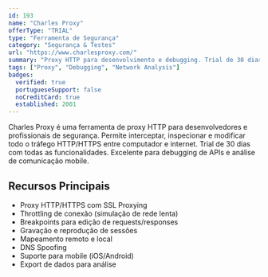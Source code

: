 ```yaml
---
id: 193
name: "Charles Proxy"
offerType: "TRIAL"
type: "Ferramenta de Segurança"
category: "Segurança & Testes"
url: "https://www.charlesproxy.com/"
summary: "Proxy HTTP para desenvolvimento e debugging. Trial de 30 dias. Ideal para inspeção de tráfego, throttling e breakpoints."
tags: ["Proxy", "Debugging", "Network Analysis"]
badges:
  verified: true
  portugueseSupport: false
  noCreditCard: true
  established: 2001
---
```


Charles Proxy é uma ferramenta de proxy HTTP para desenvolvedores e profissionais de segurança. Permite interceptar, inspecionar e modificar todo o tráfego HTTP/HTTPS entre computador e internet. Trial de 30 dias com todas as funcionalidades. Excelente para debugging de APIs e análise de comunicação mobile.

## Recursos Principais

- Proxy HTTP/HTTPS com SSL Proxying
- Throttling de conexão (simulação de rede lenta)
- Breakpoints para edição de requests/responses
- Gravação e reprodução de sessões
- Mapeamento remoto e local
- DNS Spoofing
- Suporte para mobile (iOS/Android)
- Export de dados para análise
